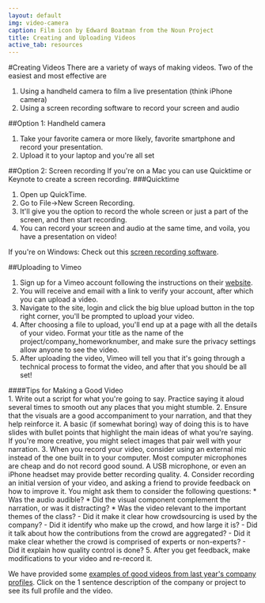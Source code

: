 ```yaml
---
layout: default
img: video-camera
caption: Film icon by Edward Boatman from the Noun Project
title: Creating and Uploading Videos
active_tab: resources
---
```


#Creating Videos
There are a variety of ways of making videos. Two of the easiest and most effective are 

1. Using a handheld camera to film a live presentation (think iPhone camera)
2. Using a screen recording software to record your screen and audio


##Option 1: Handheld camera
1. Take your favorite camera or more likely, favorite smartphone and record your presentation. 
2. Upload it to your laptop and you're all set


##Option 2: Screen recording
If you're on a Mac you can use Quicktime or Keynote to create a screen recording. 
###Quicktime
1. Open up QuickTime.
2. Go to File->New Screen Recording.
3. It'll give you the option to record the whole screen or just a part of the screen, and then start recording.
4. You can record your screen and audio at the same time, and voila, you have a presentation on video! 

If you're on Windows:
Check out this [screen recording software](http://icecreamapps.com/Screen-Recorder/).

##Uploading to Vimeo
1. Sign up for a Vimeo account following the instructions on their [website](https://vimeo.com/).
2. You will receive and email with a link to verify your account, after which you can upload a video.
3. Navigate to the site, login and click the big blue upload button in the top right corner, you'll be prompted to upload your video. 
4. After choosing a file to upload, you'll end up at a page with all the details of your video. Format your title as the name of the project/company_homeworknumber, and make sure the privacy settings allow anyone to see the video.
5. After uploading the video, Vimeo will tell you that it's going through a technical process to format the video, and after that you should be all set!


<div class="panel panel-info">
<div class="panel-heading" markdown="1">
####Tips for Making a Good Video
</div>
<div class="panel-body" markdown="1">
1. Write out a script for what you're going to say.  Practice saying it aloud several times to smooth out any places that you might stumble.
2. Ensure that the visuals are a good accompaniment to your narration, and that they help reinforce it.  A basic (if somewhat boring) way of doing this is to have slides with bullet points that highlight the main ideas of what you're saying.  If you're more creative, you might select images that pair well with your narration.
3. When you record your video, consider using an external mic instead of the one built in to your computer.  Most computer microphones are cheap and do not record good sound.  A USB microphone, or even an iPhone headset may provide better recording quality.
4. Consider recording an initial version of your video, and asking a friend to provide feedback on how to improve it. You might ask them to consider the following questions:
  * Was the audio audible? 
  * Did the visual component complement the narration, or was it distracting? 
  * Was the video relevant to the important themes of the class?  
     - Did it make it clear how crowdsourcing is used by the company?  
     - Did it identify who make up the crowd, and how large it is? 
     - Did it talk about how the contributions from the crowd are aggregated?  
     - Did it make clear whether the crowd is comprised of experts or non-experts? 
     - Did it explain how quality control is done?
5. After you get feedback, make modifications to your video and re-record it.

We have provided some [examples of good videos from last year's company profiles](assignment2.html#examples).  Click on the 1 sentence description of the company or project to see its full profile and the video. 
</div>
</div>
